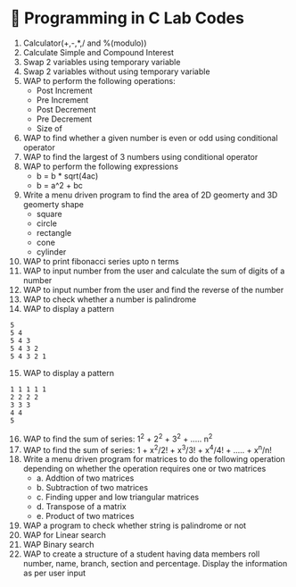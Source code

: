 # 📘 Programming in C Lab Codes

1. Calculator(+,-,\*,/ and %(modulo))
2. Calculate Simple and Compound Interest
3. Swap 2 variables using temporary variable
4. Swap 2 variables without using temporary variable
5. WAP to perform the following operations:
    - Post Increment
    - Pre Increment
    - Post Decrement
    - Pre Decrement
    - Size of
6. WAP to find whether a given number is even or odd using conditional operator
7. WAP to find the largest of 3 numbers using conditional operator
8. WAP to perform the following expressions
    - b = b \* sqrt(4ac)
    - b = a^2 + bc
9. Write a menu driven program to find the area of 2D geomerty and 3D geomerty shape
    - square
    - circle
    - rectangle
    - cone
    - cylinder
10. WAP to print fibonacci series upto n terms
11. WAP to input number from the user and calculate the sum of digits of a number
12. WAP to input number from the user and find the reverse of the number
13. WAP to check whether a number is palindrome
14. WAP to display a pattern

```
5
5 4
5 4 3
5 4 3 2
5 4 3 2 1
```

15. WAP to display a pattern

```
1 1 1 1 1
2 2 2 2
3 3 3
4 4
5
```

16. WAP to find the sum of series: 1<sup>2</sup> + 2<sup>2</sup> + 3<sup>2</sup> + ..... n<sup>2</sup>
17. WAP to find the sum of series: 1 + x<sup>2</sup>/2! + x<sup>3</sup>/3! + x<sup>4</sup>/4! + ..... + x<sup>n</sup>/n!
18. Write a menu driven program for matrices to do the following operation depending on whether the operation requires one or two matrices
    -   a. Addtion of two matrices
    -   b. Subtraction of two matrices
    -   c. Finding upper and low triangular matrices
    -   d. Transpose of a matrix
    -   e. Product of two matrices
19. WAP a program to check whether string is palindrome or not
20. WAP for Linear search
21. WAP Binary search
22. WAP to create a structure of a student having data members roll number, name, branch, section and percentage. Display the information as per user input
